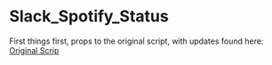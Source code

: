 # Slack_Spotify_Status
First things first, props to the original script, with updates found here:
[Original Scrip](https://gist.github.com/jgamblin/9701ed50398d138c65ead316b5d11b26)
